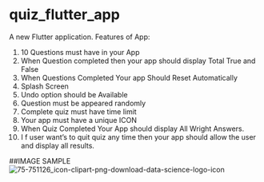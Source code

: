 # quiz_flutter_app

A new Flutter application.
Features of App:
1. 10 Questions must have in your App
2. When Question completed then your app should display Total True and False
3. When Questions Completed Your app Should Reset Automatically
4. Splash Screen
5. Undo option should be Available
6. Question must be appeared randomly
7. Complete quiz must have time limit
8. Your app must have a unique ICON
9. When Quiz Completed Your App should display All Wright Answers.
10. I f user want’s to quit quiz any time then your app should allow the user and display all
results.

##IMAGE SAMPLE
![75-751126_icon-clipart-png-download-data-science-logo-icon](https://user-images.githubusercontent.com/10377875/99494827-7f716000-2993-11eb-8379-94731b3b773a.png)



